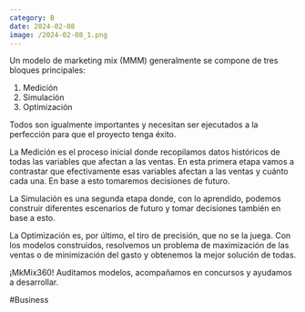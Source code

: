 ```yaml
--- 
category: B 
date: 2024-02-08 
image: /2024-02-08_1.png 
--- 
```


Un modelo de marketing mix (MMM) generalmente se compone de tres bloques principales: 

1) Medición
2) Simulación 
3) Optimización

Todos son igualmente importantes y necesitan ser ejecutados a la perfección para que el proyecto tenga éxito. 

La Medición es el proceso inicial donde recopilamos datos históricos de todas las variables que afectan a las ventas. En esta primera etapa vamos a contrastar que efectivamente esas variables afectan a las ventas y cuánto cada una. En base a esto tomaremos decisiones de futuro.

La Simulación es una segunda etapa donde, con lo aprendido, podemos construir diferentes escenarios de futuro y tomar decisiones también en base a esto.

La Optimización es, por último, el tiro de precisión, que no se la juega. Con los modelos construidos, resolvemos un problema de maximización de las ventas o de minimización del gasto y obtenemos la mejor solución de todas. 

¡MkMix360! Auditamos modelos, acompañamos en concursos y ayudamos a desarrollar. 

#Business